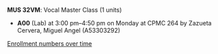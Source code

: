 **MUS 32VM**: Vocal Master Class (1 units)

- **A00** (Lab) at 3:00 pm–4:50 pm on Monday at CPMC 264 by Zazueta Cervera, Miguel Angel (A53303292)

[Enrollment numbers over time](./MUS32VM.tsv)
